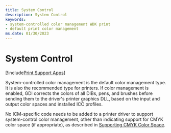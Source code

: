```yaml
---
title: System Control
description: System Control
keywords:
- system-controlled color management WDK print
- default print color management
ms.date: 01/30/2023
---
```


# System Control

[!include[Print Support Apps](../includes/print-support-apps.md)]

System-controlled color management is the default color management type. It is also the recommended type for printers. If color management is enabled, GDI corrects the colors of all DIBs, pens, and brushes before sending them to the driver's printer graphics DLL, based on the input and output color spaces and installed ICC profiles.

No ICM-specific code needs to be added to a printer driver to support system-control color management, other than indicating support for CMYK color space (if appropriate), as described in [Supporting CMYK Color Space](supporting-cmyk-color-space.md).

